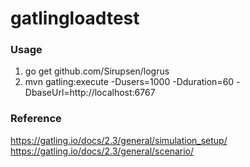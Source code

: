 # gatlingloadtest
### Usage
1. go get github.com/Sirupsen/logrus<br>
2. mvn gatling:execute -Dusers=1000 -Dduration=60 -DbaseUrl=http://localhost:6767

### Reference
https://gatling.io/docs/2.3/general/simulation_setup/<br>
https://gatling.io/docs/2.3/general/scenario/

